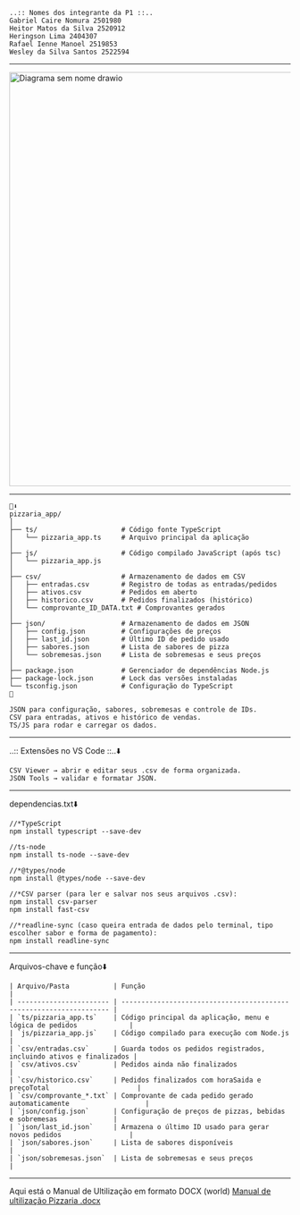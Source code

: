     ..:: Nomes dos integrante da P1 ::..    
    Gabriel Caire Nomura 2501980   
    Heitor Matos da Silva 2520912   
    Heringson Lima 2404307   
    Rafael Ienne Manoel 2519853   
    Wesley da Silva Santos 2522594    

____________________________________________________________________________



<img width="1265" height="741" alt="Diagrama sem nome drawio" src="https://github.com/user-attachments/assets/fd6cb626-4552-466b-ae7c-845b20d356a3" />


____________________________________________________________________________


    📂⬇️
    pizzaria_app/
    │
    ├── ts/                     # Código fonte TypeScript
    │   └── pizzaria_app.ts     # Arquivo principal da aplicação
    │
    ├── js/                     # Código compilado JavaScript (após tsc)
    │   └── pizzaria_app.js
    │
    ├── csv/                    # Armazenamento de dados em CSV
    │   ├── entradas.csv        # Registro de todas as entradas/pedidos
    │   ├── ativos.csv          # Pedidos em aberto
    │   ├── historico.csv       # Pedidos finalizados (histórico)
    │   └── comprovante_ID_DATA.txt # Comprovantes gerados
    │
    ├── json/                   # Armazenamento de dados em JSON
    │   ├── config.json         # Configurações de preços
    │   ├── last_id.json        # Último ID de pedido usado
    │   ├── sabores.json        # Lista de sabores de pizza
    │   └── sobremesas.json     # Lista de sobremesas e seus preços
    │
    ├── package.json            # Gerenciador de dependências Node.js
    ├── package-lock.json       # Lock das versões instaladas
    └── tsconfig.json           # Configuração do TypeScript
    📂
    
    JSON para configuração, sabores, sobremesas e controle de IDs.
    CSV para entradas, ativos e histórico de vendas.
    TS/JS para rodar e carregar os dados.
____________________________________________________________________________
..:: Extensões no VS Code ::..⬇️
    
    CSV Viewer → abrir e editar seus .csv de forma organizada.
    JSON Tools → validar e formatar JSON.
____________________________________________________________________________
 dependencias.txt⬇️
 
    //*TypeScript
    npm install typescript --save-dev
    
    //ts-node
    npm install ts-node --save-dev
    
    //*@types/node
    npm install @types/node --save-dev
    
    //*CSV parser (para ler e salvar nos seus arquivos .csv):
    npm install csv-parser
    npm install fast-csv
    
    //*readline-sync (caso queira entrada de dados pelo terminal, tipo escolher sabor e forma de pagamento):
    npm install readline-sync
____________________________________________________________________________
Arquivos-chave e função⬇️

    | Arquivo/Pasta           | Função                                                              |
    | ----------------------- | ------------------------------------------------------------------- |
    | `ts/pizzaria_app.ts`    | Código principal da aplicação, menu e lógica de pedidos             |
    | `js/pizzaria_app.js`    | Código compilado para execução com Node.js                          |
    | `csv/entradas.csv`      | Guarda todos os pedidos registrados, incluindo ativos e finalizados |
    | `csv/ativos.csv`        | Pedidos ainda não finalizados                                       |
    | `csv/historico.csv`     | Pedidos finalizados com horaSaida e preçoTotal                      |
    | `csv/comprovante_*.txt` | Comprovante de cada pedido gerado automaticamente                   |
    | `json/config.json`      | Configuração de preços de pizzas, bebidas e sobremesas              |
    | `json/last_id.json`     | Armazena o último ID usado para gerar novos pedidos                 |
    | `json/sabores.json`     | Lista de sabores disponíveis                                        |
    | `json/sobremesas.json`  | Lista de sobremesas e seus preços                                   |
  ____________________________________________________________________________
  Aqui está o Manual de Ultilização em formato DOCX (world)
  [Manual de ultilização Pizzaria .docx](https://github.com/user-attachments/files/22454816/Manual.de.ultilizacao.Pizzaria.docx)


